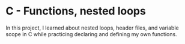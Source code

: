 # C - Functions, nested loops

In this project, I learned about nested loops, header files, and variable scope
in C while practicing declaring and defining my own functions.

